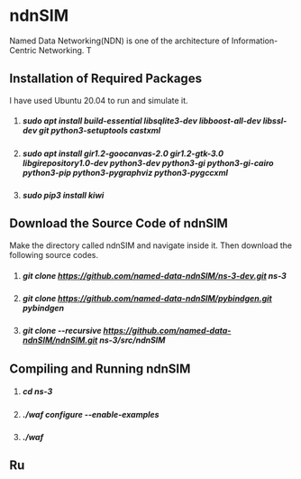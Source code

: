 # ndnSIM
Named Data Networking(NDN) is one of the architecture of Information-Centric Networking. T
## Installation of Required Packages
I have used Ubuntu 20.04 to run and simulate it.
1. ##### sudo apt install build-essential libsqlite3-dev libboost-all-dev libssl-dev git python3-setuptools castxml
2. ##### sudo apt install gir1.2-goocanvas-2.0 gir1.2-gtk-3.0 libgirepository1.0-dev python3-dev python3-gi python3-gi-cairo python3-pip python3-pygraphviz python3-pygccxml 
3. ##### sudo pip3 install kiwi

## Download the Source Code of ndnSIM
Make the directory called ndnSIM and navigate inside it. Then download the following source codes.
1. ##### git clone https://github.com/named-data-ndnSIM/ns-3-dev.git ns-3
2. ##### git clone https://github.com/named-data-ndnSIM/pybindgen.git pybindgen
3. ##### git clone --recursive https://github.com/named-data-ndnSIM/ndnSIM.git ns-3/src/ndnSIM

## Compiling and Running ndnSIM
1. ##### cd ns-3
2. ##### ./waf configure --enable-examples
3. ##### ./waf

## Ru
